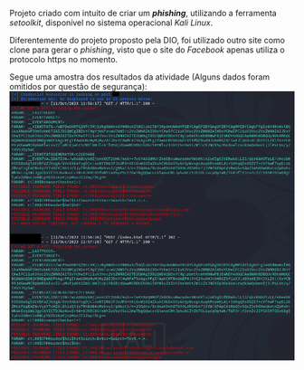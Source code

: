 Projeto criado com intuito de criar um <strong><i>phishing</i></strong>, utilizando a ferramenta <i>setoolkit</i>, disponível no sistema operacional <i>Kali Linux</i>.

Diferentemente do projeto proposto pela DIO, foi utilizado outro site como clone para gerar o <i>phishing</i>, visto que o site do <i>Facebook</i> apenas utiliza o protocolo https no momento.

Segue uma amostra dos resultados da atividade (Alguns dados foram omitidos por questão de segurança):
<img src="print.png">